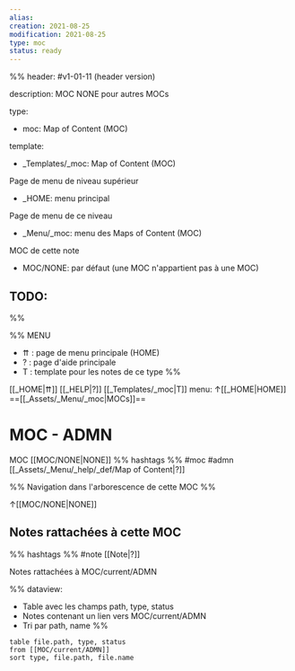 ```yaml
---
alias:
creation: 2021-08-25
modification: 2021-08-25
type: moc
status: ready
---
```


%%
header: #v1-01-11 (header version)

description: MOC NONE pour autres MOCs

type:
- moc: Map of Content (MOC)

template:
- _Templates/_moc: Map of Content (MOC)

Page de menu de niveau supérieur
- _HOME: menu principal

Page de menu de ce niveau
- _Menu/_moc: menu des Maps of Content (MOC)

MOC de cette note
- MOC/NONE: par défaut (une MOC n'appartient pas à une MOC)

TODO:
- 
%%

%% MENU
- ⇈ : page de menu principale (HOME)
- ? : page d'aide principale
- T : template pour les notes de ce type
%%

[[_HOME|⇈]] [[_HELP|?]] [[_Templates/_moc|T]] menu: ↑[[_HOME|HOME]] ==[[_Assets/_Menu/_moc|MOCs]]==

# MOC - ADMN
MOC [[MOC/NONE|NONE]] %% hashtags %% #moc #admn [[_Assets/_Menu/_help/_def/Map of Content|?]] 

%% Navigation dans l'arborescence de cette MOC %%

↑[[MOC/NONE|NONE]]

## Notes rattachées à cette MOC
%% hashtags %% #note [[Note|?]]

Notes rattachées à MOC/current/ADMN

%%
dataview:
- Table avec les champs path, type, status
- Notes contenant un lien vers MOC/current/ADMN
- Tri par path, name
%%

```dataview
table file.path, type, status
from [[MOC/current/ADMN]] 
sort type, file.path, file.name
```